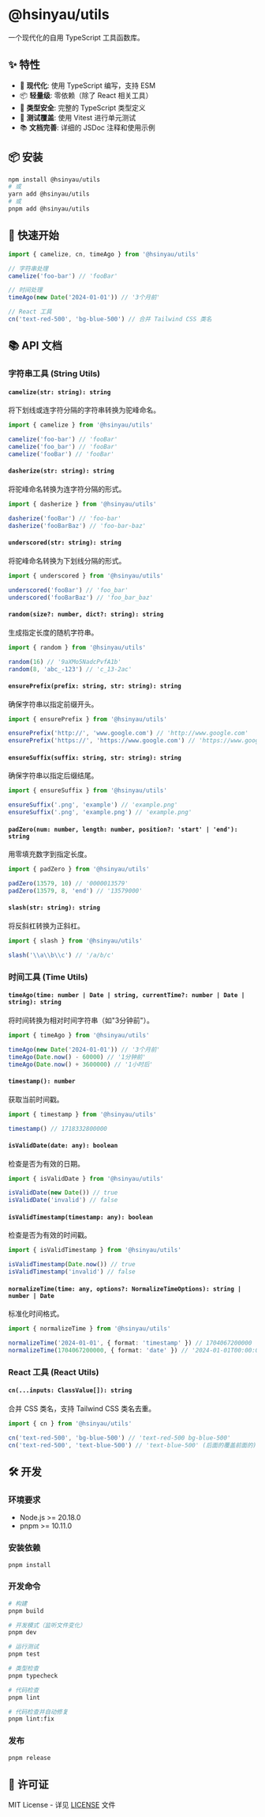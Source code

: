 # @hsinyau/utils

一个现代化的自用 TypeScript 工具函数库。

## ✨ 特性

- 🚀 **现代化**: 使用 TypeScript 编写，支持 ESM
- 📦 **轻量级**: 零依赖（除了 React 相关工具）
- 🎯 **类型安全**: 完整的 TypeScript 类型定义
- 🧪 **测试覆盖**: 使用 Vitest 进行单元测试
- 📚 **文档完善**: 详细的 JSDoc 注释和使用示例

## 📦 安装

```bash
npm install @hsinyau/utils
# 或
yarn add @hsinyau/utils
# 或
pnpm add @hsinyau/utils
```

## 🚀 快速开始

```typescript
import { camelize, cn, timeAgo } from '@hsinyau/utils'

// 字符串处理
camelize('foo-bar') // 'fooBar'

// 时间处理
timeAgo(new Date('2024-01-01')) // '3个月前'

// React 工具
cn('text-red-500', 'bg-blue-500') // 合并 Tailwind CSS 类名
```

## 📚 API 文档

### 字符串工具 (String Utils)

#### `camelize(str: string): string`
将下划线或连字符分隔的字符串转换为驼峰命名。

```typescript
import { camelize } from '@hsinyau/utils'

camelize('foo-bar') // 'fooBar'
camelize('foo_bar') // 'fooBar'
camelize('fooBar') // 'fooBar'
```

#### `dasherize(str: string): string`
将驼峰命名转换为连字符分隔的形式。

```typescript
import { dasherize } from '@hsinyau/utils'

dasherize('fooBar') // 'foo-bar'
dasherize('fooBarBaz') // 'foo-bar-baz'
```

#### `underscored(str: string): string`
将驼峰命名转换为下划线分隔的形式。

```typescript
import { underscored } from '@hsinyau/utils'

underscored('fooBar') // 'foo_bar'
underscored('fooBarBaz') // 'foo_bar_baz'
```

#### `random(size?: number, dict?: string): string`
生成指定长度的随机字符串。

```typescript
import { random } from '@hsinyau/utils'

random(16) // '9aXMo5NadcPvfA1b'
random(8, 'abc_-123') // 'c_13-2ac'
```

#### `ensurePrefix(prefix: string, str: string): string`
确保字符串以指定前缀开头。

```typescript
import { ensurePrefix } from '@hsinyau/utils'

ensurePrefix('http://', 'www.google.com') // 'http://www.google.com'
ensurePrefix('https://', 'https://www.google.com') // 'https://www.google.com'
```

#### `ensureSuffix(suffix: string, str: string): string`
确保字符串以指定后缀结尾。

```typescript
import { ensureSuffix } from '@hsinyau/utils'

ensureSuffix('.png', 'example') // 'example.png'
ensureSuffix('.png', 'example.png') // 'example.png'
```

#### `padZero(num: number, length: number, position?: 'start' | 'end'): string`
用零填充数字到指定长度。

```typescript
import { padZero } from '@hsinyau/utils'

padZero(13579, 10) // '0000013579'
padZero(13579, 8, 'end') // '13579000'
```

#### `slash(str: string): string`
将反斜杠转换为正斜杠。

```typescript
import { slash } from '@hsinyau/utils'

slash('\\a\\b\\c') // '/a/b/c'
```

### 时间工具 (Time Utils)

#### `timeAgo(time: number | Date | string, currentTime?: number | Date | string): string`
将时间转换为相对时间字符串（如"3分钟前"）。

```typescript
import { timeAgo } from '@hsinyau/utils'

timeAgo(new Date('2024-01-01')) // '3个月前'
timeAgo(Date.now() - 60000) // '1分钟前'
timeAgo(Date.now() + 3600000) // '1小时后'
```

#### `timestamp(): number`
获取当前时间戳。

```typescript
import { timestamp } from '@hsinyau/utils'

timestamp() // 1718332800000
```

#### `isValidDate(date: any): boolean`
检查是否为有效的日期。

```typescript
import { isValidDate } from '@hsinyau/utils'

isValidDate(new Date()) // true
isValidDate('invalid') // false
```

#### `isValidTimestamp(timestamp: any): boolean`
检查是否为有效的时间戳。

```typescript
import { isValidTimestamp } from '@hsinyau/utils'

isValidTimestamp(Date.now()) // true
isValidTimestamp('invalid') // false
```

#### `normalizeTime(time: any, options?: NormalizeTimeOptions): string | number | Date`
标准化时间格式。

```typescript
import { normalizeTime } from '@hsinyau/utils'

normalizeTime('2024-01-01', { format: 'timestamp' }) // 1704067200000
normalizeTime(1704067200000, { format: 'date' }) // '2024-01-01T00:00:00.000Z'
```

### React 工具 (React Utils)

#### `cn(...inputs: ClassValue[]): string`
合并 CSS 类名，支持 Tailwind CSS 类名去重。

```typescript
import { cn } from '@hsinyau/utils'

cn('text-red-500', 'bg-blue-500') // 'text-red-500 bg-blue-500'
cn('text-red-500', 'text-blue-500') // 'text-blue-500' (后面的覆盖前面的)
```

## 🛠️ 开发

### 环境要求

- Node.js >= 20.18.0
- pnpm >= 10.11.0

### 安装依赖

```bash
pnpm install
```

### 开发命令

```bash
# 构建
pnpm build

# 开发模式（监听文件变化）
pnpm dev

# 运行测试
pnpm test

# 类型检查
pnpm typecheck

# 代码检查
pnpm lint

# 代码检查并自动修复
pnpm lint:fix
```

### 发布

```bash
pnpm release
```

## 📄 许可证

MIT License - 详见 [LICENSE](LICENSE) 文件
